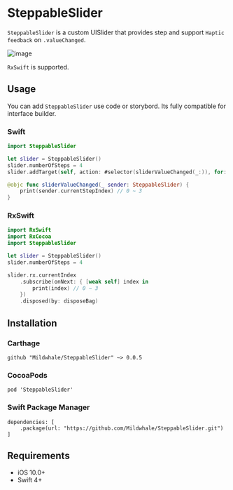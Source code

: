# SteppableSlider
`SteppableSlider` is a custom UISlider that provides step and support `Haptic feedback` on `.valueChanged`.

![image](https://mildwhale.github.io/assets/images/steppableslider-sample.gif)

`RxSwift` is supported.

## Usage
You can add `SteppableSlider` use code or storybord. Its fully compatible for interface builder.

### Swift
```swift
import SteppableSlider

let slider = SteppableSlider()
slider.numberOfSteps = 4
slider.addTarget(self, action: #selector(sliderValueChanged(_:)), for: .valueChanged)

@objc func sliderValueChanged(_ sender: SteppableSlider) {
    print(sender.currentStepIndex) // 0 ~ 3
}
```

### RxSwift
```swift
import RxSwift
import RxCocoa
import SteppableSlider

let slider = SteppableSlider()
slider.numberOfSteps = 4

slider.rx.currentIndex
    .subscribe(onNext: { [weak self] index in
        print(index) // 0 ~ 3
    })
    .disposed(by: disposeBag)
```

## Installation
### Carthage
```
github "Mildwhale/SteppableSlider" ~> 0.0.5
```

### CocoaPods
``` 
pod 'SteppableSlider'
```

### Swift Package Manager
```
dependencies: [
    .package(url: "https://github.com/Mildwhale/SteppableSlider.git")
]
```

## Requirements
* iOS 10.0+  
* Swift 4+
